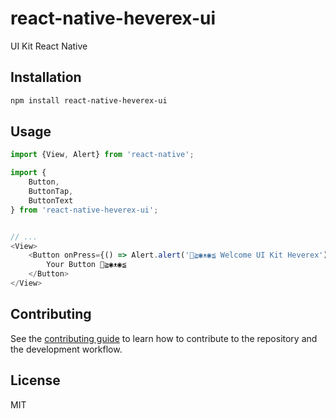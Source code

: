 # react-native-heverex-ui

UI Kit React Native

## Installation

```sh
npm install react-native-heverex-ui
```

## Usage

```js
import {View, Alert} from 'react-native';

import { 
    Button, 
    ButtonTap, 
    ButtonText
} from 'react-native-heverex-ui';


// ...
<View>
    <Button onPress={() => Alert.alert('👋≧◉ᴥ◉≦ Welcome UI Kit Heverex')}>
        Your Button 👋≧◉ᴥ◉≦
    </Button>
</View>
```

## Contributing

See the [contributing guide](CONTRIBUTING.md) to learn how to contribute to the repository and the development workflow.

## License

MIT
